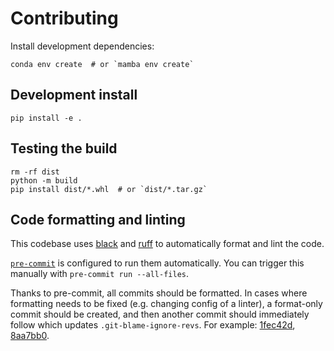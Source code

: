 # Contributing

Install development dependencies:

```
conda env create  # or `mamba env create`
```


## Development install

```
pip install -e .
```


## Testing the build

```
rm -rf dist
python -m build
pip install dist/*.whl  # or `dist/*.tar.gz`
```


## Code formatting and linting

This codebase uses [black](https://black.readthedocs.io/en/stable/) and
[ruff](https://github.com/charliermarsh/ruff) to automatically format and lint the code.

[`pre-commit`](https://pre-commit.com/) is configured to run them automatically. You can
trigger this manually with `pre-commit run --all-files`.

Thanks to pre-commit, all commits should be formatted. In cases where formatting needs
to be fixed (e.g. changing config of a linter), a format-only commit should be created,
and then another commit should immediately follow which updates
`.git-blame-ignore-revs`. For example:
[1fec42d](https://github.com/matplotlib/viscm/pull/64/commits/1fec42d0baf90e00d510efd76cb6006fa0c70dc4),
[8aa7bb0](https://github.com/matplotlib/viscm/pull/64/commits/8aa7bb01440aeca6f8bbcefe0671c28f2ce284c6).

